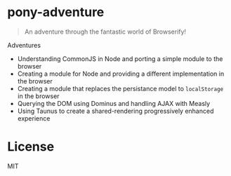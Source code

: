 # pony-adventure

> An adventure through the fantastic world of Browserify!

Adventures

- Understanding CommonJS in Node and porting a simple module to the browser
- Creating a module for Node and providing a different implementation in the browser
- Creating a module that replaces the persistance model to `localStorage` in the browser
- Querying the DOM using Dominus and handling AJAX with Measly
- Using Taunus to create a shared-rendering progressively enhanced experience

# License

MIT

